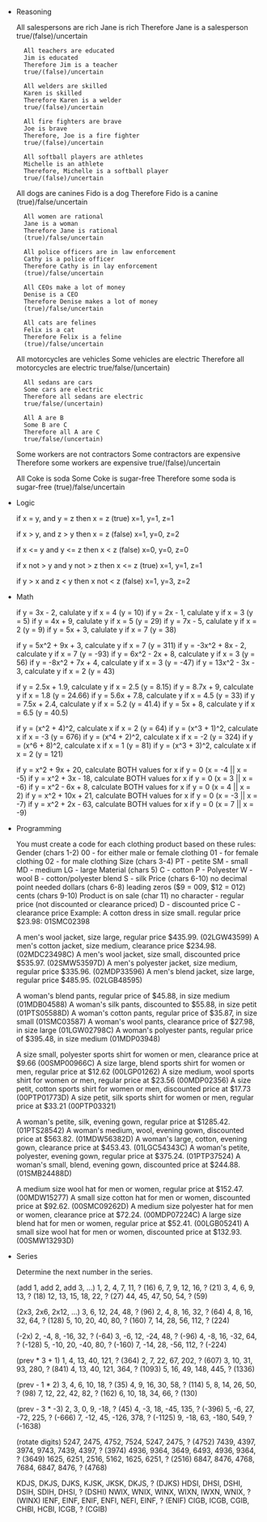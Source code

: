 * Reasoning

    All salespersons are rich
    Jane is rich
    Therefore Jane is a salesperson
    true/(false)/uncertain

        All teachers are educated
        Jim is educated
        Therefore Jim is a teacher
        true/(false)/uncertain

        All welders are skilled
        Karen is skilled
        Therefore Karen is a welder
        true/(false)/uncertain

        All fire fighters are brave
        Joe is brave
        Therefore, Joe is a fire fighter
        true/(false)/uncertain

        All softball players are athletes
        Michelle is an athlete
        Therefore, Michelle is a softball player
        true/(false)/uncertain

    All dogs are canines
    Fido is a dog
    Therefore Fido is a canine
    (true)/false/uncertain

        All women are rational
        Jane is a woman
        Therefore Jane is rational
        (true)/false/uncertain

        All police officers are in law enforcement
        Cathy is a police officer
        Therefore Cathy is in lay enforcement
        (true)/false/uncertain

        All CEOs make a lot of money
        Denise is a CEO
        Therefore Denise makes a lot of money
        (true)/false/uncertain

        All cats are felines
        Felix is a cat
        Therefore Felix is a feline
        (true)/false/uncertain

    All motorcycles are vehicles
    Some vehicles are electric
    Therefore all motorcycles are electric
    true/false/(uncertain)

        All sedans are cars
        Some cars are electric
        Therefore all sedans are electric
        true/false/(uncertain)

        All A are B
        Some B are C
        Therefore all A are C
        true/false/(uncertain)

    Some workers are not contractors
    Some contractors are expensive
    Therefore some workers are expensive
    true/(false)/uncertain

    All Coke is soda
    Some Coke is sugar-free
    Therefore some soda is sugar-free
    (true)/false/uncertain
    
* Logic

    if x = y, and y = z
    then x = z (true) x=1, y=1, z=1

    if x > y, and z > y
    then x = z (false) x=1, y=0, z=2

    if x <= y and y <= z
    then x < z (false) x=0, y=0, z=0

    if x not > y and y not > z
    then x <= z (true) x=1, y=1, z=1

    if y > x and z < y
    then x not < z (false) x=1, y=3, z=2

* Math

    if y = 3x - 2, calulate y if x = 4 (y = 10)
    if y = 2x - 1, calulate y if x = 3 (y = 5)
    if y = 4x + 9, calulate y if x = 5 (y = 29)
    if y = 7x - 5, calulate y if x = 2 (y = 9)
    if y = 5x + 3, calulate y if x = 7 (y = 38)

    if y =  5x^2 + 9x + 3, calculate y if x = 7 (y = 311)
    if y = -3x^2 + 8x - 2, calculate y if x = 7 (y = -93)
    if y =  6x^2 - 2x + 8, calculate y if x = 3 (y = 56)
    if y = -8x^2 + 7x + 4, calculate y if x = 3 (y = -47)
    if y = 13x^2 - 3x - 3, calculate y if x = 2 (y = 43)

    if y = 2.5x + 1.9, calculate y if x = 2.5 (y = 8.15)
    if y = 8.7x + 9, calculate y if   x = 1.8 (y = 24.66)
    if y = 5.6x + 7.8, calculate y if x = 4.5 (y = 33)
    if y = 7.5x + 2.4, calculate y if x = 5.2 (y = 41.4)
    if y = 5x   + 8, calculate y if   x = 6.5 (y = 40.5)

    if y = (x^2 + 4)^2, calculate x if x = 2  (y = 64)
    if y = (x^3 + 1)^2, calculate x if x = -3 (y = 676)
    if y = (x^4 + 2)^2, calculate x if x = -2 (y = 324)
    if y = (x^6 + 8)^2, calculate x if x = 1  (y = 81)
    if y = (x^3 + 3)^2, calculate x if x = 2  (y = 121)

    if y = x^2 + 9x + 20, calculate BOTH values for x if y = 0 (x = -4 || x = -5)
    if y = x^2 + 3x - 18, calculate BOTH values for x if y = 0 (x = 3 || x = -6)
    if y = x^2 - 6x + 8, calculate BOTH values for x if y = 0 (x = 4 || x = 2)
    if y = x^2 + 10x + 21, calculate BOTH values for x if y = 0 (x = -3 || x = -7)
    if y = x^2 + 2x - 63, calculate BOTH values for x if y = 0 (x = 7 || x = -9)

* Programming

    You must create a code for each clothing product based on these rules:
    Gender (chars 1-2)
        00 - for either male or female clothing
        01 - for female clothing
        02 - for male clothing
    Size (chars 3-4)
        PT - petite
        SM - small 
        MD - medium
        LG - large
    Material (chars 5)
        C - cotton
        P - Polyester
        W - wool
        B - cotton/polyester blend
        S - silk
    Price (chars 6-10) no decimal point needed
        dollars (chars 6-8) leading zeros ($9 = 009, $12 = 012)
        cents (chars 9-10)
    Product is on sale (char 11)
        no character - regular price (not discounted or clearance priced)
        D - discounted price
        C - clearance price
    Example: A cotton dress in size small. regular price $23.98: 01SMC02398

    A men's wool jacket, size large, regular price $435.99. (02LGW43599)
    A men's cotton jacket, size medium, clearance price $234.98. (02MDC23498C)
    A men's wool jacket, size small, discounted price $535.97. (02SMW53597D)
    A men's polyester jacket, size medium, regular price $335.96. (02MDP33596)
    A men's blend jacket, size large, regular price $485.95. (02LGB48595)

    A woman's blend pants, regular price of $45.88, in size medium (01MDB04588)
    A woman's silk pants, discounted to $55.88, in size petit (01PTS05588D)
    A woman's cotton pants, regular price of $35.87, in size small (01SMC03587)
    A woman's wool pants, clearance price of $27.98, in size large (01LGW02798C)
    A woman's polyester pants, regular price of $395.48, in size medium (01MDP03948)

    A size small, polyester sports shirt for women or men, clearance price at $9.66 (00SMP00966C)
    A size large, blend sports shirt for women or men, regular price at $12.62      (00LGP01262)
    A size medium, wool sports shirt for women or men, regular price at $23.56      (00MDP02356)
    A size petit, cotton sports shirt for women or men, discounted price at $17.73  (00PTP01773D)
    A size petit, silk sports shirt for women or men, regular price at $33.21       (00PTP03321)

    A woman's petite, silk, evening gown, regular price at $1285.42.        (01PTS28542)
    A woman's medium, wool, evening gown, discounted price at $563.82.      (01MDW56382D)
    A woman's large, cotton, evening gown, clearance price at $453.43.      (01LGC54343C)
    A woman's petite, polyester, evening gown, regular price at $375.24.    (01PTP37524)
    A woman's small, blend, evening gown, discounted price at $244.88.      (01SMB24488D)

    A medium size wool hat for men or women,        regular price at $152.47.    (00MDW15277)
    A small size cotton hat for men or women,       discounted price at $92.62.  (00SMC09262D)
    A medium size polyester hat for men or women,   clearance price at $72.24.   (00MDP07224C)
    A large size blend hat for men or women,        regular price at $52.41.     (00LGB05241)
    A small size wool hat for men or women,         discounted price at $132.93. (00SMW13293D)

* Series

    Determine the next number in the series.

    (add 1, add 2, add 3, ...)
    1, 2, 4, 7, 11, ? (16)
    6, 7, 9, 12, 16, ? (21)
    3, 4, 6, 9, 13, ? (18)
    12, 13, 15, 18, 22, ? (27)
    44, 45, 47, 50, 54, ? (59)

    (2x3, 2x6, 2x12, ...)
    3, 6, 12, 24, 48, ? (96)
    2, 4, 8, 16, 32, ? (64)
    4, 8, 16, 32, 64, ? (128)
    5, 10, 20, 40, 80, ? (160)
    7, 14, 28, 56, 112, ? (224)

    (-2x)
    2, -4, 8, -16, 32, ? (-64)
    3, -6, 12, -24, 48, ? (-96)
    4, -8, 16, -32, 64, ? (-128)
    5, -10, 20, -40, 80, ? (-160)
    7, -14, 28, -56, 112, ? (-224)

    (prev * 3 + 1)
    1, 4, 13, 40, 121, ? (364)
    2, 7, 22, 67, 202, ? (607)
    3, 10, 31, 93, 280, ? (841)
    4, 13, 40, 121, 364, ? (1093)
    5, 16, 49, 148, 445, ? (1336)

    (prev - 1 * 2)
    3, 4, 6, 10, 18, ? (35)
    4, 9, 16, 30, 58, ? (114)
    5, 8, 14, 26, 50, ? (98)
    7, 12, 22, 42, 82, ? (162)
    6, 10, 18, 34, 66, ? (130)

    (prev - 3 * -3)
    2, 3, 0, 9, -18, ? (45)
    4, -3, 18, -45, 135, ? (-396)
    5, -6, 27, -72, 225, ? (-666)
    7, -12, 45, -126, 378, ? (-1125)
    9, -18, 63, -180, 549, ? (-1638)

    (rotate digits)
    5247, 2475, 4752, 7524, 5247, 2475, ? (4752) 
    7439, 4397, 3974, 9743, 7439, 4397, ? (3974)
    4936, 9364, 3649, 6493, 4936, 9364, ? (3649)
    1625, 6251, 2516, 5162, 1625, 6251, ? (2516)
    6847, 8476, 4768, 7684, 6847, 8476, ? (4768)

    KDJS, DKJS, DJKS, KJSK, JKSK, DKJS, ? (DJKS)
    HDSI, DHSI, DSHI, DSIH, SDIH, DHSI, ? (DSHI)
    NWIX, WNIX, WINX, WIXN, IWXN, WNIX, ? (WINX)
    IENF, EINF, ENIF, ENFI, NEFI, EINF, ? (ENIF)
    CIGB, ICGB, CGIB, CHBI, HCBI, ICGB, ? (CGIB)
